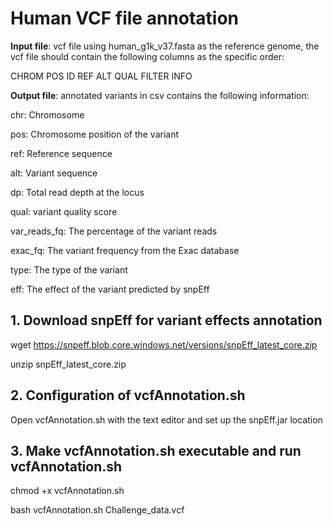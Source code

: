 # Human VCF file annotation

**Input file**: vcf file using human_g1k_v37.fasta as the reference genome, the vcf file should contain the following columns as the specific order: 

CHROM POS ID REF ALT QUAL FILTER INFO

**Output file**: annotated variants in csv contains the following information:

chr: Chromosome 

pos: Chromosome position of the variant 

ref: Reference sequence

alt: Variant sequence	

dp: Total read depth at the locus	

qual: variant quality score	

var_reads_fq: The percentage of the variant reads	

exac_fq: The variant frequency from the Exac database

type: The type of the variant	

eff: The effect of the variant predicted by snpEff

## 1. Download snpEff for variant effects annotation

wget https://snpeff.blob.core.windows.net/versions/snpEff_latest_core.zip

unzip snpEff_latest_core.zip

## 2. Configuration of vcfAnnotation.sh

Open vcfAnnotation.sh with the text editor and set up the snpEff.jar location

## 3. Make vcfAnnotation.sh executable and run vcfAnnotation.sh

chmod +x vcfAnnotation.sh

bash vcfAnnotation.sh Challenge_data.vcf
